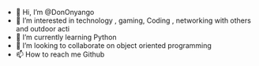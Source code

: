- 👋 Hi, I’m @DonOnyango
- 👀 I’m interested in technology , gaming, Coding , networking with others and outdoor acti
- 🌱 I’m currently learning Python
- 💞️ I’m looking to collaborate on object oriented programming 
- 📫 How to reach me Github

<!---
DonOnyango/DonOnyango is a ✨ special ✨ repository because its `README.md` (this file) appears on your GitHub profile.
You can click the Preview link to take a look at your changes.
--->
